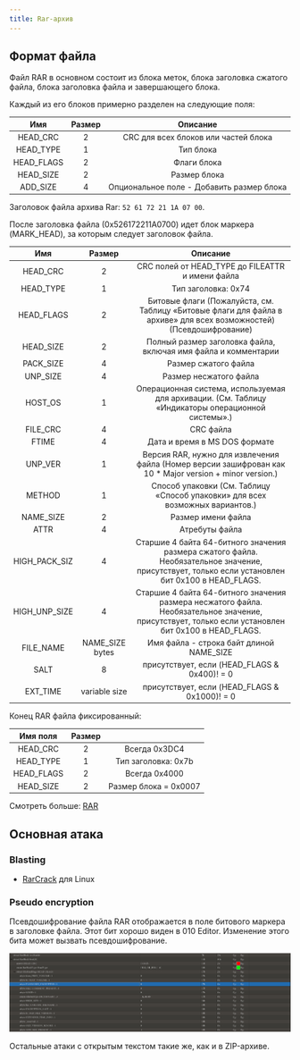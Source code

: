```yaml
---
title: Rar-архив
---
```


## Формат файла

Файл RAR в основном состоит из блока меток, блока заголовка сжатого файла, блока заголовка файла и завершающего блока.

Каждый из его блоков примерно разделен на следующие поля:

| Имя        | Размер | Описание                                  |
| :--------: | :----: | :---------------------------------------: |
| HEAD_CRC   | 2      | CRC для всех блоков или частей блока      |
| HEAD_TYPE  | 1      | Тип блока                                 |
| HEAD_FLAGS | 2      | Флаги блока                               |
| HEAD_SIZE  | 2      | Размер блока                              |
| ADD_SIZE   | 4      | Опциональное поле - Добавить размер блока |

Заголовок файла архива Rar: `52 61 72 21 1A 07 00`.

После заголовка файла (0x526172211A0700) идет блок маркера (MARK_HEAD), за которым следует заголовок файла.

| Имя           | Размер          | Описание                                                                                                                                           |
| :-----------: | :-------------: | :------------------------------------------------------------------------------------------------------------------------------------------------: |
| HEAD_CRC      | 2               | CRC полей от HEAD_TYPE до FILEATTR и имени файла                                                                                                   |
| HEAD_TYPE     | 1               | Тип заголовка: 0x74                                                                                                                                |
| HEAD_FLAGS    | 2               | Битовые флаги (Пожалуйста, см. Таблицу «Битовые флаги для файла в архиве» для всех возможностей) (Псевдошифрование)                                |
| HEAD_SIZE     | 2               | Полный размер заголовка файла, включая имя файла и комментарии                                                                                     |
| PACK_SIZE     | 4               | Размер сжатого файла                                                                                                                               |
| UNP_SIZE      | 4               | Размер несжатого файла                                                                                                                             |
| HOST_OS       | 1               | Операционная система, используемая для архивации. (См. Таблицу «Индикаторы операционной системы».)                                                 |
| FILE_CRC      | 4               | CRC файла                                                                                                                                          |
| FTIME         | 4               | Дата и время в MS DOS формате                                                                                                                      |
| UNP_VER       | 1               | Версия RAR, нужно для извлечения файла (Номер версии зашифрован как 10 * Major version + minor version.)                                           |
| METHOD        | 1               | Способ упаковки (См. Таблицу «Способ упаковки» для всех возможных вариантов.)                                                                      |
| NAME_SIZE     | 2               | Размер имени файла                                                                                                                                 |
| ATTR          | 4               | Атребуты файла                                                                                                                                     |
| HIGH_PACK_SIZ | 4               | Старшие 4 байта 64-битного значения размера сжатого файла. Необязательное значение, присутствует, только если установлен бит 0x100 в HEAD_FLAGS.   |
| HIGH_UNP_SIZE | 4               | Старшие 4 байта 64-битного значения размера несжатого файла. Необязательное значение, присутствует, только если установлен бит 0x100 в HEAD_FLAGS. |
| FILE_NAME     | NAME_SIZE bytes | Имя файла - строка байт длиной NAME_SIZE                                                                                                           |
| SALT          | 8               | присутствует, если (HEAD_FLAGS & 0x400)! = 0                                                                                                       |
| EXT_TIME      | variable size   | присутствует, если (HEAD_FLAGS & 0x1000)! = 0                                                                                                      |

Конец RAR файла фиксированный:

| Имя поля   | Размер       |                       |
| :--------: | :----------: | :-------------------: |
| HEAD_CRC   | 2            | Всегда 0x3DC4         |
| HEAD_TYPE  | 1            | Тип заголовка: 0x7b   |
| HEAD_FLAGS | 2            | Всегда 0x4000         |
| HEAD_SIZE  | 2            | Размер блока = 0x0007 |

Смотреть больше: [RAR](<https://forensicswiki.xyz/wiki/index.php?title=RAR>)

## Основная атака

### Blasting

- [RarCrack](<http://rarcrack.sourceforge.net/>) для Linux

### Pseudo encryption

Псевдошифрование файла RAR отображается в поле битового маркера в заголовке файла. Этот бит хорошо виден в 010 Editor.
Изменение этого бита может вызвать псевдошифрование.

![rar-pe](../../assets/rar-pe.png)

Остальные атаки с открытым текстом такие же, как и в ZIP-архиве.
